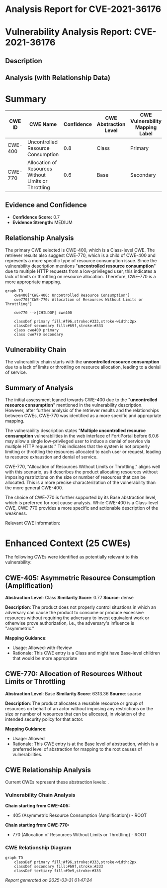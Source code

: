 # Analysis Report for CVE-2021-36176

# Vulnerability Analysis Report: CVE-2021-36176

## Description



## Analysis (with Relationship Data)

# Summary
| CWE ID | CWE Name | Confidence | CWE Abstraction Level | CWE Vulnerability Mapping Label | CWE-Vulnerability Mapping Notes |
|---|---|---|---|---|---|
| CWE-400 | Uncontrolled Resource Consumption | 0.8 | Class | Primary | Discouraged |
| CWE-770 | Allocation of Resources Without Limits or Throttling | 0.6 | Base | Secondary | Allowed |

## Evidence and Confidence

*   **Confidence Score:** 0.7
*   **Evidence Strength:** MEDIUM

## Relationship Analysis
The primary CWE selected is CWE-400, which is a Class-level CWE. The retriever results also suggest CWE-770, which is a child of CWE-400 and represents a more specific type of resource consumption issue. Since the vulnerability description mentions "**uncontrolled resource consumption**" due to multiple HTTP requests from a low-privileged user, this indicates a lack of limits or throttling on resource allocation. Therefore, CWE-770 is a more appropriate mapping.

```mermaid
graph TD
    cwe400["CWE-400: Uncontrolled Resource Consumption"]
    cwe770["CWE-770: Allocation of Resources Without Limits or Throttling"]
    
    cwe770 -->|CHILDOF| cwe400
    
    classDef primary fill:#f96,stroke:#333,stroke-width:2px
    classDef secondary fill:#69f,stroke:#333
    class cwe400 primary
    class cwe770 secondary
```

## Vulnerability Chain
The vulnerability chain starts with the **uncontrolled resource consumption** due to a lack of limits or throttling on resource allocation, leading to a denial of service.

## Summary of Analysis
The initial assessment leaned towards CWE-400 due to the "**uncontrolled resource consumption**" mentioned in the vulnerability description. However, after further analysis of the retriever results and the relationships between CWEs, CWE-770 was identified as a more specific and appropriate mapping.

The vulnerability description states "**Multiple uncontrolled resource consumption** vulnerabilities in the web interface of FortiPortal before 6.0.6 may allow a single low-privileged user to induce a denial of service via multiple HTTP requests." This indicates that the system is not properly limiting or throttling the resources allocated to each user or request, leading to resource exhaustion and denial of service.

CWE-770, "Allocation of Resources Without Limits or Throttling," aligns well with this scenario, as it describes the product allocating resources without imposing restrictions on the size or number of resources that can be allocated. This is a more precise characterization of the vulnerability than the more general CWE-400.

The choice of CWE-770 is further supported by its Base abstraction level, which is preferred for root cause analysis. While CWE-400 is a Class-level CWE, CWE-770 provides a more specific and actionable description of the weakness.

Relevant CWE Information:

# Enhanced Context (25 CWEs)
The following CWEs were identified as potentially relevant to this vulnerability:

## CWE-405: Asymmetric Resource Consumption (Amplification)
**Abstraction Level**: Class
**Similarity Score**: 0.77
**Source**: dense

**Description**:
The product does not properly control situations in which an adversary can cause the product to consume or produce excessive resources without requiring the adversary to invest equivalent work or otherwise prove authorization, i.e., the adversary's influence is "asymmetric."

**Mapping Guidance**:
- Usage: Allowed-with-Review
- Rationale: This CWE entry is a Class and might have Base-level children that would be more appropriate

## CWE-770: Allocation of Resources Without Limits or Throttling
**Abstraction Level**: Base
**Similarity Score**: 6313.36
**Source**: sparse

**Description**:
The product allocates a reusable resource or group of resources on behalf of an actor without imposing any restrictions on the size or number of resources that can be allocated, in violation of the intended security policy for that actor.

**Mapping Guidance**:
- Usage: Allowed
- Rationale: This CWE entry is at the Base level of abstraction, which is a preferred level of abstraction for mapping to the root causes of vulnerabilities.


## CWE Relationship Analysis

Current CWEs represent these abstraction levels: .


### Vulnerability Chain Analysis

**Chain starting from CWE-405:**
- 405 (Asymmetric Resource Consumption (Amplification)) - ROOT


**Chain starting from CWE-770:**
- 770 (Allocation of Resources Without Limits or Throttling) - ROOT



### CWE Relationship Diagram

```mermaid
graph TD
    classDef primary fill:#f96,stroke:#333,stroke-width:2px
    classDef secondary fill:#69f,stroke:#333
    classDef tertiary fill:#9e9,stroke:#333
```



*Report generated on 2025-03-31 01:47:24*

